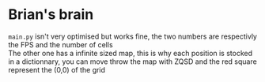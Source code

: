 # Brian's brain

`main.py` isn't very optimised but works fine, the two numbers are respectivly the FPS and the number of cells  
The other one has a infinite sized map, this is why each position is stocked in a dictionnary, you can move throw the map with ZQSD and the red square represent the (0,0) of the grid
